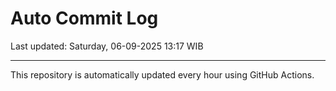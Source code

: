 # Auto Commit Log

Last updated: Saturday, 06-09-2025 13:17 WIB

---

This repository is automatically updated every hour using GitHub Actions.
